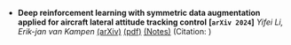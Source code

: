 - **Deep reinforcement learning with symmetric data augmentation applied for
  aircraft lateral attitude tracking control**
 **[`arXiv 2024`]** *Yifei Li, Erik-jan van Kampen* [(arXiv)](http://arxiv.org/abs/2407.11077) [(pdf)]() [(Notes)]() (Citation: )
